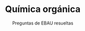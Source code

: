 ---
title: Química orgánica 
subtitle: Preguntas de EBAU resueltas
summary: Preguntas de EBAU resueltas.
tags:
- EBAU
- orgánica
categories:
- Química

_build:
  render: never

# Optional external URL for project (replaces project detail page).
external_link: "https://drive.google.com/file/d/1EFxD1LVncN-EGOIq6xUAJaNjtWYf3gop/view"

image:
  caption: Imagen de [**Colin Behrens**](https://pixabay.com/es/users/colin00b-346653/) en [Pixabay](https://pixabay.com/es/)
  focal_point: Smart
---